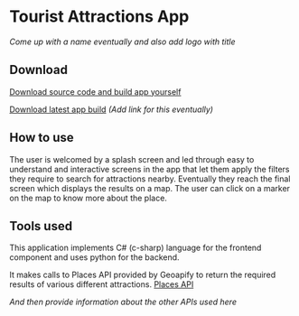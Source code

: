 # Tourist Attractions App

_Come up with a name eventually and also add logo with title_

## Download

[Download source code and build app yourself](https://github.com/Aeschyl/FBLA-Attractions-App/archive/refs/heads/master.zip)

[Download latest app build](#) _(Add link for this eventually)_

## How to use

The user is welcomed by a splash screen and led through easy to understand and interactive screens in the app that let them apply the filters they require to search for attractions nearby. Eventually they reach the final screen which displays the results on a map. The user can click on a marker on the map to know more about the place.

## Tools used

This application implements C# (c-sharp) language for the frontend component and uses python for the backend.

It makes calls to Places API provided by Geoapify to return the required results of various different attractions. [Places API](https://www.geoapify.com/places-api)

_And then provide information about the other APIs used here_
